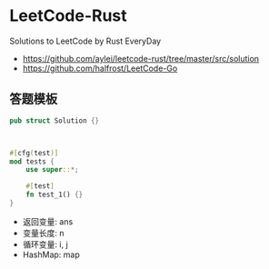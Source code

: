 # LeetCode-Rust
Solutions to LeetCode by Rust EveryDay

- https://github.com/aylei/leetcode-rust/tree/master/src/solution
- https://github.com/halfrost/LeetCode-Go


## 答题模板
```rust
pub struct Solution {}



#[cfg(test)]
mod tests {
    use super::*;

    #[test]
    fn test_1() {}
}
```

- 返回变量: ans
- 变量长度: n
- 循环变量: i, j
- HashMap: map